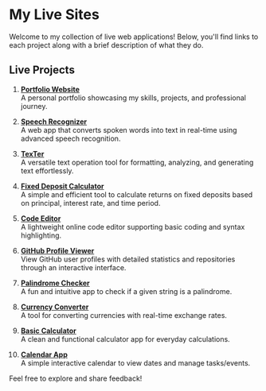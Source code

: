 # My Live Sites  

Welcome to my collection of live web applications! Below, you'll find links to each project along with a brief description of what they do.  

## Live Projects  

1. **[Portfolio Website](https://abidkhan-dev.netlify.app/)**  
   A personal portfolio showcasing my skills, projects, and professional journey.  

2. **[Speech Recognizer](https://speech-recognizer-ak.netlify.app/)**  
   A web app that converts spoken words into text in real-time using advanced speech recognition.  

3. **[TexTer](https://texter-io.netlify.app/)**  
   A versatile text operation tool for formatting, analyzing, and generating text effortlessly.  

4. **[Fixed Deposit Calculator](https://ak-fd-calculator.netlify.app/)**  
   A simple and efficient tool to calculate returns on fixed deposits based on principal, interest rate, and time period.  

5. **[Code Editor](https://ak-code-editor.netlify.app/)**  
   A lightweight online code editor supporting basic coding and syntax highlighting.  

6. **[GitHub Profile Viewer](https://ak-github-profile-viewer.netlify.app/)**  
   View GitHub user profiles with detailed statistics and repositories through an interactive interface.  

7. **[Palindrome Checker](https://ak-palindrome-checker.netlify.app/)**  
   A fun and intuitive app to check if a given string is a palindrome.  

8. **[Currency Converter](https://ak-convert-currency.netlify.app/)**  
   A tool for converting currencies with real-time exchange rates.  

9. **[Basic Calculator](https://akstudios-calculator.netlify.app/)**  
   A clean and functional calculator app for everyday calculations.  

10. **[Calendar App](https://ak-calendar.netlify.app/)**  
    A simple interactive calendar to view dates and manage tasks/events.  

Feel free to explore and share feedback!  
